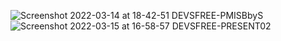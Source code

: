 ![Screenshot 2022-03-14 at 18-42-51 DEVSFREE-PMISBbyS](https://user-images.githubusercontent.com/52793184/158270522-f3ca2788-e2ae-4805-b940-74712660c430.png)
![Screenshot 2022-03-15 at 16-58-57 DEVSFREE-PRESENT02](https://user-images.githubusercontent.com/52793184/158461100-92f0fb1e-f73a-4a53-9ed9-bccbe6c69c50.png)
